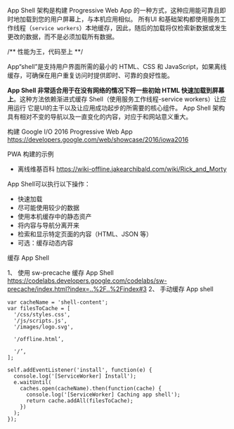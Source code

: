 App Shell 架构是构建 Progressive Web App 的一种方式，这种应用能可靠且即时地加载到您的用户屏幕上，与本机应用相似。
所有UI 和基础架构都使用服务工作线程（`service workers`）本地缓存，因此，随后的加载将仅检索新数据或发生更改的数据，而不是必须加载所有数据。

/** 性能为王，代码至上 **/

App“shell”是支持用户界面所需的最小的 HTML、CSS 和 JavaScript，如果离线缓存，可确保在用户重复访问时提供即时、可靠的良好性能。

<b>App Shell 非常适合用于在没有网络的情况下将一些初始 HTML 快速加载到屏幕上</b>。这种方法依赖渐进式缓存 Shell（使用服务工作线程-service workers）让应用运行
它是UI的主干以及让应用成功起步的所需要的核心组件。
App Shell 架构具有相对不变的导航以及一直变化的内容，对应于和网站意义重大。

构建 Google I/O 2016 Progressive Web App
 https://developers.google.com/web/showcase/2016/iowa2016
 
 PWA 构建的示例
  - 离线维基百科 https://wiki-offline.jakearchibald.com/wiki/Rick_and_Morty

App Shell可以执行以下操作：
- 快速加载
- 尽可能使用较少的数据
- 使用本机缓存中的静态资产
- 将内容与导航分离开来
- 检索和显示特定页面的内容（HTML、JSON 等）
- 可选：缓存动态内容

缓存 App Shell  

1、 使用 sw-precache 缓存 App Shell
  https://codelabs.developers.google.com/codelabs/sw-precache/index.html?index=..%2F..%2Findex#3
2、 手动缓存 App shell
```
var cacheName = 'shell-content';
var filesToCache = [
  '/css/styles.css',
  '/js/scripts.js',
  '/images/logo.svg',

  '/offline.html’,

  '/’,
];

self.addEventListener('install', function(e) {
  console.log('[ServiceWorker] Install');
  e.waitUntil(
    caches.open(cacheName).then(function(cache) {
      console.log('[ServiceWorker] Caching app shell');
      return cache.addAll(filesToCache);
    })
  );
});
```
